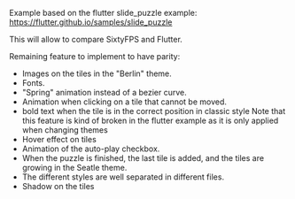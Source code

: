 
Example based on the flutter slide_puzzle example:
https://flutter.github.io/samples/slide_puzzle

This will allow to compare SixtyFPS and Flutter.

Remaining feature to implement to have parity:
 * Images on the tiles in the "Berlin" theme.
 * Fonts.
 * "Spring" animation instead of a bezier curve.
 * Animation when clicking on a tile that cannot be moved.
 * bold text when the tile is in the correct position in classic style
   Note that this feature is kind of broken in the flutter example as it is only applied
   when changing themes
 * Hover effect on tiles
 * Animation of the auto-play checkbox.
 * When the puzzle is finished, the last tile is added, and the tiles are growing in the Seatle theme.
 * The different styles are well separated in different files.
 * Shadow on the tiles

